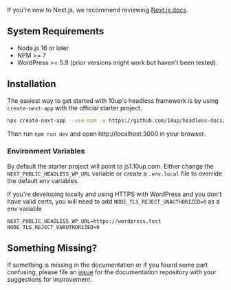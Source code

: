If you're new to Next.js, we recommend reviewing [Next.js docs](https://nextjs.org/docs/getting-started).

## System Requirements

- Node.js 16 or later
- NPM >= 7
- WordPress >= 5.9 (prior versions might work but haven't been tested).

## Installation

The easiest way to get started with 10up's headless framework is by using `create-next-app` with the official starter project.

```bash
npx create-next-app --use-npm -e https://github.com/10up/headless-docs/tree/projects-develop/wp-nextjs
```
Then run `npm run dev` and open http://localhost:3000 in your browser.

### Environment Variables

By default the starter project will point to js1.10up.com. Either change the 
`NEXT_PUBLIC_HEADLESS_WP_URL` variable or create a `.env.local` file to override the default env variables.

If you're developing locally and using HTTPS with WordPress and you don't have valid certs, you will need to add `NODE_TLS_REJECT_UNAUTHORIZED=0` as a env variable

```
NEXT_PUBLIC_HEADLESS_WP_URL=https://wordpress.test
NODE_TLS_REJECT_UNAUTHORIZED=0
```

## Something Missing?

If something is missing in the documentation or if you found some part confusing, please file an [issue](https://github.com/10up/headless/issues) for the documentation repository with your suggestions for improvement.